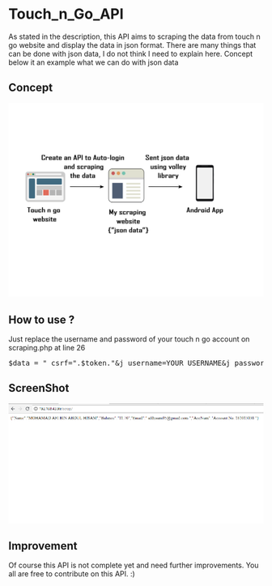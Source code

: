 # Touch_n_Go_API

As stated in the description, this API aims to scraping the data from touch n go website and display the data in json format. 
There are many things that can be done with json data, I do not think I need to explain here. Concept below it an example what we can do with json data 

## Concept 

<img src="https://github.com/AfiHisam/Touch_n_Go_API/blob/master/TNG.png">

## How to use ?

Just replace the username and password of your touch n go account on scraping.php at line 26

<pre>
$data = "_csrf=".$token."&j_username=YOUR_USERNAME&j_password=YOUR_PASSWORD&proceed=Login";
</pre>

## ScreenShot

<img src="https://github.com/AfiHisam/Touch_n_Go_API/blob/master/ss1.PNG">


## Improvement 

Of course this API is not complete yet and need further improvements. You all are free to contribute on this API. :)
